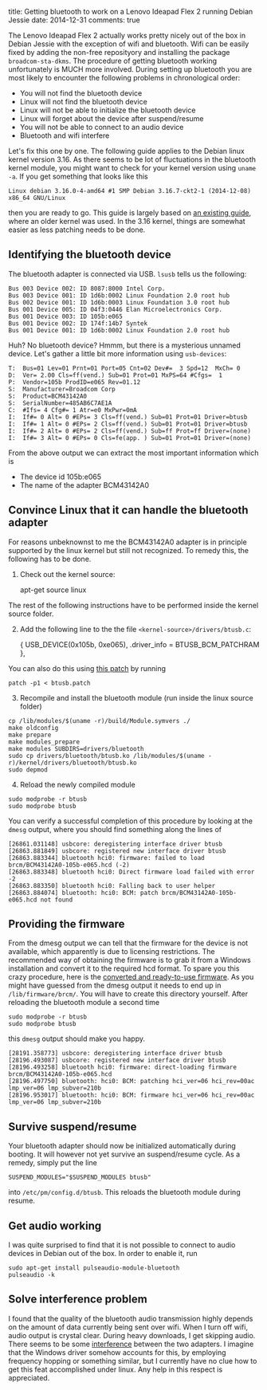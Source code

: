 title: Getting bluetooth to work on a Lenovo Ideapad Flex 2 running Debian Jessie
date: 2014-12-31
comments: true

The Lenovo Ideapad Flex 2 actually works pretty nicely out of the box in Debian Jessie with the exception of wifi and bluetooth.
Wifi can be easily fixed by adding the non-free reposityory and installing the package ``broadcom-sta-dkms``.
The procedure of getting bluetooth working unfortunately is MUCH more involved.
During setting up bluetooth you are most likely to encounter the following problems in chronological order:

* You will not find the bluetooth device
* Linux will not find the bluetooth device
* Linux will not be able to initialize the bluetooth device
* Linux will forget about the device after suspend/resume
* You will not be able to connect to an audio device
* Bluetooth and wifi interfere

Let's fix this one by one.
The following guide applies to the Debian linux kernel version 3.16.
As there seems to be lot of fluctuations in the bluetooth kernel module,
you might want to check for your kernel version using ``uname -a``.
If you get something that looks like this

```
Linux debian 3.16.0-4-amd64 #1 SMP Debian 3.16.7-ckt2-1 (2014-12-08) x86_64 GNU/Linux
```

then you are ready to go.
This guide is largely based on [an existing guide][1], where an older kernel was used.
In the 3.16 kernel, things are somewhat easier as less patching needs to be done.

## Identifying the bluetooth device

The bluetooth adapter is connected via USB. ``lsusb`` tells us the following:

```
Bus 003 Device 002: ID 8087:8000 Intel Corp. 
Bus 003 Device 001: ID 1d6b:0002 Linux Foundation 2.0 root hub
Bus 002 Device 001: ID 1d6b:0003 Linux Foundation 3.0 root hub
Bus 001 Device 005: ID 04f3:0446 Elan Microelectronics Corp. 
Bus 001 Device 003: ID 105b:e065  
Bus 001 Device 002: ID 174f:14b7 Syntek 
Bus 001 Device 001: ID 1d6b:0002 Linux Foundation 2.0 root hub
```

Huh? No bluetooth device? Hmmm, but there is a mysterious unnamed device.
Let's gather a little bit more information using ``usb-devices``:

```
T:  Bus=01 Lev=01 Prnt=01 Port=05 Cnt=02 Dev#=  3 Spd=12  MxCh= 0
D:  Ver= 2.00 Cls=ff(vend.) Sub=01 Prot=01 MxPS=64 #Cfgs=  1
P:  Vendor=105b ProdID=e065 Rev=01.12
S:  Manufacturer=Broadcom Corp
S:  Product=BCM43142A0
S:  SerialNumber=485AB6C7AE1A
C:  #Ifs= 4 Cfg#= 1 Atr=e0 MxPwr=0mA
I:  If#= 0 Alt= 0 #EPs= 3 Cls=ff(vend.) Sub=01 Prot=01 Driver=btusb
I:  If#= 1 Alt= 0 #EPs= 2 Cls=ff(vend.) Sub=01 Prot=01 Driver=btusb
I:  If#= 2 Alt= 0 #EPs= 2 Cls=ff(vend.) Sub=ff Prot=ff Driver=(none)
I:  If#= 3 Alt= 0 #EPs= 0 Cls=fe(app. ) Sub=01 Prot=01 Driver=(none)
```

From the above output we can extract the most important information which is

* The device id 105b:e065
* The name of the adapter BCM43142A0

## Convince Linux that it can handle the bluetooth adapter

For reasons unbeknownst to me the BCM43142A0 adapter is in principle supported by the linux kernel
but still not recognized.
To remedy this, the following has to be done.

1) Check out the kernel source:

    apt-get source linux

The rest of the following instructions have to be performed inside the kernel source folder.

2) Add the following line to the the file ``<kernel-source>/drivers/btusb.c``:

    { USB_DEVICE(0x105b, 0xe065), .driver_info = BTUSB_BCM_PATCHRAM },

You can also do this using [this patch](btusb.patch) by running

```
patch -p1 < btusb.patch
```

3) Recompile and install the bluetooth module (run inside the linux source folder)

```
cp /lib/modules/$(uname -r)/build/Module.symvers ./
make oldconfig
make prepare
make modules_prepare
make modules SUBDIRS=drivers/bluetooth
sudo cp drivers/bluetooth/btusb.ko /lib/modules/$(uname -r)/kernel/drivers/bluetooth/btusb.ko
sudo depmod
```

4) Reload the newly compiled module

```
sudo modprobe -r btusb
sudo modprobe btusb
```

You can verify a successful completion of this procedure by looking at the ``dmesg`` output,
where you should find something along the lines of

```
[26861.031148] usbcore: deregistering interface driver btusb
[26863.881849] usbcore: registered new interface driver btusb
[26863.883344] bluetooth hci0: firmware: failed to load brcm/BCM43142A0-105b-e065.hcd (-2)
[26863.883348] bluetooth hci0: Direct firmware load failed with error -2
[26863.883350] bluetooth hci0: Falling back to user helper
[26863.884074] bluetooth: hci0: BCM: patch brcm/BCM43142A0-105b-e065.hcd not found
```

## Providing the firmware
From the dmesg output we can tell that the firmware for the device is not available,
which apparently is due to licensing restrictions.
The recommended way of obtaining the firmware is to grab it from a Windows installation
and convert it to the required hcd format.
To spare you this crazy procedure, here is the [converted and ready-to-use firmware](BCM43142A0-105b-e065.hcd).
As you might have guessed from the dmesg output it needs to end up in ``/lib/firmware/brcm/``.
You will have to create this directory yourself.
After reloading the bluetooth module a second time

```
sudo modprobe -r btusb
sudo modprobe btusb
```

this ``dmesg`` output should make you happy.

```
[28191.358773] usbcore: deregistering interface driver btusb
[28196.493087] usbcore: registered new interface driver btusb
[28196.493258] bluetooth hci0: firmware: direct-loading firmware brcm/BCM43142A0-105b-e065.hcd
[28196.497750] bluetooth: hci0: BCM: patching hci_ver=06 hci_rev=00ac lmp_ver=06 lmp_subver=210b
[28196.953017] bluetooth: hci0: BCM: firmware hci_ver=06 hci_rev=00ac lmp_ver=06 lmp_subver=210b
```

## Survive suspend/resume

Your bluetooth adapter should now be initialized automatically during booting.
It will however not yet survive an suspend/resume cycle.
As a remedy, simply put the line

```
SUSPEND_MODULES="$SUSPEND_MODULES btusb"
```

into ``/etc/pm/config.d/btusb``.
This reloads the bluetooth module during resume.

## Get audio working

I was quite surprised to find that it is not possible to connect to audio devices in Debian out of the box.
In order to enable it, run

```
sudo apt-get install pulseaudio-module-bluetooth
pulseaudio -k
```

## Solve interference problem

I found that the quality of the bluetooth audio transmission highly depends
on the amount of data currently being sent over wifi.
When I turn off wifi, audio output is crystal clear.
During heavy downloads, I get skipping audio.
There seems to be some [interference][2] between the two adapters.
I imagine that the Windows driver somehow accounts for this,
by employing frequency hopping or something similar,
but I currently have no clue how to get this feat accomplished under linux.
Any help in this respect is appreciated.

[1]: http://dhanar10.blogspot.co.at/2014/05/bcm43142-bluetooth-getting-it-to-work.html
[2]: http://en.wikipedia.org/wiki/Electromagnetic_interference_at_2.4_GHz#Bluetooth

